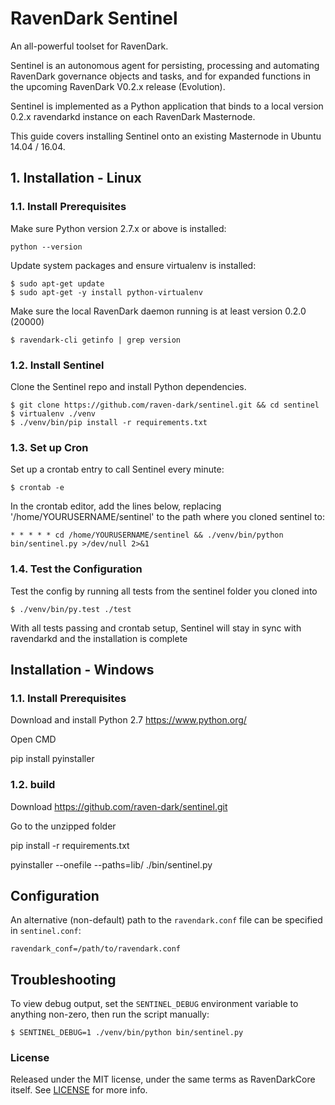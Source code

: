 # RavenDark Sentinel

An all-powerful toolset for RavenDark.

Sentinel is an autonomous agent for persisting, processing and automating RavenDark governance objects and tasks, and for expanded functions in the upcoming RavenDark V0.2.x release (Evolution).

Sentinel is implemented as a Python application that binds to a local version 0.2.x ravendarkd instance on each RavenDark Masternode.

This guide covers installing Sentinel onto an existing Masternode in Ubuntu 14.04 / 16.04.

## 1. Installation - Linux

### 1.1. Install Prerequisites

Make sure Python version 2.7.x or above is installed:

    python --version

Update system packages and ensure virtualenv is installed:

    $ sudo apt-get update
    $ sudo apt-get -y install python-virtualenv

Make sure the local RavenDark daemon running is at least version 0.2.0 (20000)

    $ ravendark-cli getinfo | grep version

### 1.2. Install Sentinel

Clone the Sentinel repo and install Python dependencies.

    $ git clone https://github.com/raven-dark/sentinel.git && cd sentinel
    $ virtualenv ./venv
    $ ./venv/bin/pip install -r requirements.txt

### 1.3. Set up Cron

Set up a crontab entry to call Sentinel every minute:

    $ crontab -e

In the crontab editor, add the lines below, replacing '/home/YOURUSERNAME/sentinel' to the path where you cloned sentinel to:

    * * * * * cd /home/YOURUSERNAME/sentinel && ./venv/bin/python bin/sentinel.py >/dev/null 2>&1

### 1.4. Test the Configuration

Test the config by running all tests from the sentinel folder you cloned into

    $ ./venv/bin/py.test ./test

With all tests passing and crontab setup, Sentinel will stay in sync with ravendarkd and the installation is complete

## Installation - Windows

### 1.1. Install Prerequisites

Download and install Python 2.7 https://www.python.org/

Open CMD

pip install pyinstaller

### 1.2. build

Download https://github.com/raven-dark/sentinel.git

Go to the unzipped folder

pip install -r requirements.txt

pyinstaller --onefile --paths=lib/ ./bin/sentinel.py

## Configuration

An alternative (non-default) path to the `ravendark.conf` file can be specified in `sentinel.conf`:

    ravendark_conf=/path/to/ravendark.conf

## Troubleshooting

To view debug output, set the `SENTINEL_DEBUG` environment variable to anything non-zero, then run the script manually:

    $ SENTINEL_DEBUG=1 ./venv/bin/python bin/sentinel.py

### License

Released under the MIT license, under the same terms as RavenDarkCore itself. See [LICENSE](LICENSE) for more info.
